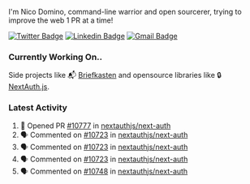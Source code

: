 
I'm Nico Domino, command-line warrior and open sourcerer, trying to improve the web 1 PR at a time!

[![Twitter Badge](https://img.shields.io/badge/-@ndom91-1ca0f1?style=flat-square&labelColor=1ca0f1&logo=twitter&logoColor=white&link=https://twitter.com/ndom91)](https://twitter.com/ndom91) [![Linkedin Badge](https://img.shields.io/badge/-ndom91-blue?style=flat-square&logo=Linkedin&logoColor=white&link=https://www.linkedin.com/in/ndom91/)](https://www.linkedin.com/in/ndom91/) [![Gmail Badge](https://img.shields.io/badge/-yo@ndo.dev-c14438?style=flat-square&logo=mail.ru&logoColor=white&link=mailto:yo@ndo.dev)](mailto:yo@ndo.dev)

### Currently Working On..

Side projects like 📬 [Briefkasten](https://briefkastenhq.com) and opensource libraries like 🔒 [NextAuth.js](https://github.com/nextauthjs/next-auth).

<!--START_SECTION_PROFILE_VIEWS:readme-info-->
<!--END_SECTION_PROFILE_VIEWS:readme-info-->

<!--START_SECTION_DAILY_COMMIT:readme-info-->
<!--END_SECTION_DAILY_COMMIT:readme-info-->

<!--START_SECTION_WEEKLY_COMMIT:readme-info-->
<!--END_SECTION_WEEKLY_COMMIT:readme-info-->

### Latest Activity

<!--START_SECTION:activity-->
1. 💪 Opened PR [#10777](https://github.com/nextauthjs/next-auth/pull/10777) in [nextauthjs/next-auth](https://github.com/nextauthjs/next-auth)
2. 🗣 Commented on [#10723](https://github.com/nextauthjs/next-auth/pull/10723#issuecomment-2086219313) in [nextauthjs/next-auth](https://github.com/nextauthjs/next-auth)
3. 🗣 Commented on [#10723](https://github.com/nextauthjs/next-auth/pull/10723#issuecomment-2086159665) in [nextauthjs/next-auth](https://github.com/nextauthjs/next-auth)
4. 🗣 Commented on [#10723](https://github.com/nextauthjs/next-auth/pull/10723#issuecomment-2086152457) in [nextauthjs/next-auth](https://github.com/nextauthjs/next-auth)
5. 🗣 Commented on [#10748](https://github.com/nextauthjs/next-auth/pull/10748#issuecomment-2085993310) in [nextauthjs/next-auth](https://github.com/nextauthjs/next-auth)
<!--END_SECTION:activity-->
